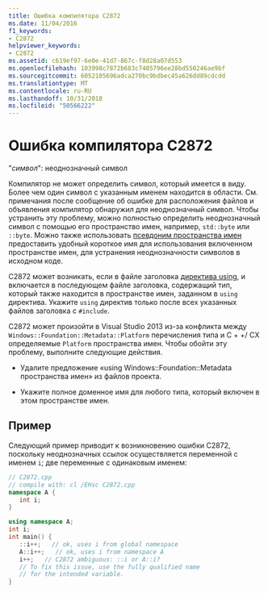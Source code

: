 ```yaml
---
title: Ошибка компилятора C2872
ms.date: 11/04/2016
f1_keywords:
- C2872
helpviewer_keywords:
- C2872
ms.assetid: c619ef97-6e0e-41d7-867c-f8d28a07d553
ms.openlocfilehash: 103998c7872b683c7405796ee28bd550246ae9bf
ms.sourcegitcommit: 6052185696adca270bc9bdbec45a626dd89cdcdd
ms.translationtype: MT
ms.contentlocale: ru-RU
ms.lasthandoff: 10/31/2018
ms.locfileid: "50566222"
---
```

# <a name="compiler-error-c2872"></a>Ошибка компилятора C2872

"*символ*": неоднозначный символ

Компилятор не может определить символ, который имеется в виду. Более чем один символ с указанным именем находится в области. См. примечания после сообщение об ошибке для расположения файлов и объявления компилятор обнаружил для неоднозначный символ. Чтобы устранить эту проблему, можно полностью определить неоднозначный символ с помощью его пространство имен, например, `std::byte` или `::byte`. Можно также использовать [псевдоним пространства имен](../../cpp/namespaces-cpp.md#namespace_aliases) предоставить удобный короткое имя для использования включенном пространстве имен, для устранения неоднозначности символов в исходном коде.

C2872 может возникать, если в файле заголовка [директива using](../../cpp/namespaces-cpp.md#using_directives), и включается в последующем файле заголовка, содержащий тип, который также находится в пространстве имен, заданном в `using` директива. Укажите `using` директив только после всех указанных файлов заголовка с `#include`.

C2872 может произойти в Visual Studio 2013 из-за конфликта между `Windows::Foundation::Metadata::Platform` перечисления типа и C + +/ CX определяемые `Platform` пространства имен. Чтобы обойти эту проблему, выполните следующие действия.

- Удалите предложение «using Windows::Foundation::Metadata пространства имен» из файлов проекта.

- Укажите полное доменное имя для любого типа, который включен в этом пространстве имен.

## <a name="example"></a>Пример

Следующий пример приводит к возникновению ошибки C2872, поскольку неоднозначных ссылок осуществляется переменной с именем `i`; две переменные с одинаковым именем:

```cpp
// C2872.cpp
// compile with: cl /EHsc C2872.cpp
namespace A {
   int i;
}

using namespace A;
int i;
int main() {
   ::i++;   // ok, uses i from global namespace
   A::i++;   // ok, uses i from namespace A
   i++;   // C2872 ambiguous: ::i or A::i?
   // To fix this issue, use the fully qualified name
   // for the intended variable.
}
```
